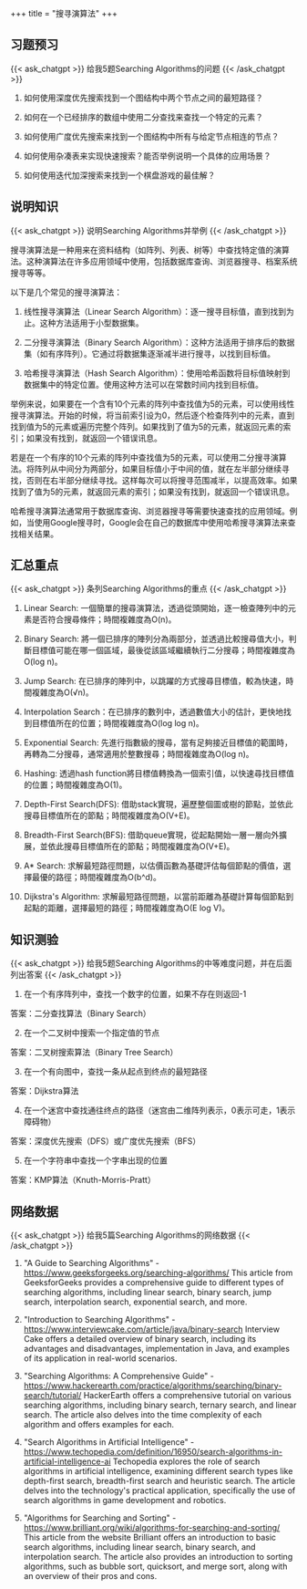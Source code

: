 +++
title = "搜寻演算法"
+++
## 习题预习
{{< ask_chatgpt >}}
给我5题Searching Algorithms的问题
{{< /ask_chatgpt >}}



1. 如何使用深度优先搜索找到一个图结构中两个节点之间的最短路径？

2. 如何在一个已经排序的数组中使用二分查找来查找一个特定的元素？

3. 如何使用广度优先搜索来找到一个图结构中所有与给定节点相连的节点？

4. 如何使用杂凑表来实现快速搜索？能否举例说明一个具体的应用场景？

5. 如何使用迭代加深搜索来找到一个棋盘游戏的最佳解？   

## 说明知识
{{< ask_chatgpt >}}
说明Searching Algorithms并举例
{{< /ask_chatgpt >}}



搜寻演算法是一种用来在资料结构（如阵列、列表、树等）中查找特定值的演算法。这种演算法在许多应用领域中使用，包括数据库查询、浏览器搜寻、档案系统搜寻等等。

以下是几个常见的搜寻演算法：

1. 线性搜寻演算法（Linear Search Algorithm）：逐一搜寻目标值，直到找到为止。这种方法适用于小型数据集。

2. 二分搜寻演算法（Binary Search Algorithm）：这种方法适用于排序后的数据集（如有序阵列）。它通过将数据集逐渐减半进行搜寻，以找到目标值。

3. 哈希搜寻演算法（Hash Search Algorithm）：使用哈希函数将目标值映射到数据集中的特定位置。使用这种方法可以在常数时间内找到目标值。

举例来说，如果要在一个含有10个元素的阵列中查找值为5的元素，可以使用线性搜寻演算法。开始的时候，将当前索引设为0，然后逐个检查阵列中的元素，直到找到值为5的元素或遍历完整个阵列。如果找到了值为5的元素，就返回元素的索引；如果没有找到，就返回一个错误讯息。

若是在一个有序的10个元素的阵列中查找值为5的元素，可以使用二分搜寻演算法。将阵列从中间分为两部分，如果目标值小于中间的值，就在左半部分继续寻找，否则在右半部分继续寻找。这样每次可以将搜寻范围减半，以提高效率。如果找到了值为5的元素，就返回元素的索引；如果没有找到，就返回一个错误讯息。

哈希搜寻演算法通常用于数据库查询、浏览器搜寻等需要快速查找的应用领域。例如，当使用Google搜寻时，Google会在自己的数据库中使用哈希搜寻演算法来查找相关结果。   

## 汇总重点
{{< ask_chatgpt >}}
条列Searching Algorithms的重点
{{< /ask_chatgpt >}}



1. Linear Search: 一個簡單的搜尋演算法，透過從頭開始，逐一檢查陣列中的元素是否符合搜尋條件；時間複雜度為O(n)。 

2. Binary Search: 將一個已排序的陣列分為兩部分，並透過比較搜尋值大小，判斷目標值可能在哪一個區域，最後從該區域繼續執行二分搜尋；時間複雜度為O(log n)。

3. Jump Search: 在已排序的陣列中，以跳躍的方式搜尋目標值，較為快速，時間複雜度為O(√n)。

4. Interpolation Search：在已排序的數列中，透過數值大小的估計，更快地找到目標值所在的位置；時間複雜度為O(log log n)。

5. Exponential Search: 先進行指數級的搜尋，當有足夠接近目標值的範圍時，再轉為二分搜尋，通常適用於整數搜尋；時間複雜度為O(log n)。

6. Hashing: 透過hash function將目標值轉換為一個索引值，以快速尋找目標值的位置；時間複雜度為O(1)。 

7. Depth-First Search(DFS): 借助stack實現，遍歷整個圖或樹的節點，並依此搜尋目標值所在的節點；時間複雜度為O(V+E)。

8. Breadth-First Search(BFS): 借助queue實現，從起點開始一層一層向外擴展，並依此搜尋目標值所在的節點；時間複雜度為O(V+E)。

9. A* Search: 求解最短路徑問題，以估價函數為基礎評估每個節點的價值，選擇最優的路徑；時間複雜度為O(b^d)。

10. Dijkstra's Algorithm: 求解最短路徑問題，以當前距離為基礎計算每個節點到起點的距離，選擇最短的路徑；時間複雜度為O(E log V)。   

## 知识测验
{{< ask_chatgpt >}}
给我5题Searching Algorithms的中等难度问题，并在后面列出答案
{{< /ask_chatgpt >}}



1. 在一个有序阵列中，查找一个数字的位置，如果不存在则返回-1

答案：二分查找算法（Binary Search）

2. 在一个二叉树中搜索一个指定值的节点

答案：二叉树搜索算法（Binary Tree Search）

3. 在一个有向图中，查找一条从起点到终点的最短路径

答案：Dijkstra算法

4. 在一个迷宫中查找通往终点的路径（迷宫由二维阵列表示，0表示可走，1表示障碍物）

答案：深度优先搜索（DFS）或广度优先搜索（BFS）

5. 在一个字符串中查找一个字串出现的位置

答案：KMP算法（Knuth-Morris-Pratt）   

## 网络数据
{{< ask_chatgpt >}}
给我5篇Searching Algorithms的网络数据
{{< /ask_chatgpt >}}



1. "A Guide to Searching Algorithms" - https://www.geeksforgeeks.org/searching-algorithms/
This article from GeeksforGeeks provides a comprehensive guide to different types of searching algorithms, including linear search, binary search, jump search, interpolation search, exponential search, and more.

2. "Introduction to Searching Algorithms" - https://www.interviewcake.com/article/java/binary-search
Interview Cake offers a detailed overview of binary search, including its advantages and disadvantages, implementation in Java, and examples of its application in real-world scenarios.

3. "Searching Algorithms: A Comprehensive Guide" - https://www.hackerearth.com/practice/algorithms/searching/binary-search/tutorial/
HackerEarth offers a comprehensive tutorial on various searching algorithms, including binary search, ternary search, and linear search. The article also delves into the time complexity of each algorithm and offers examples for each.

4. "Search Algorithms in Artificial Intelligence" - https://www.techopedia.com/definition/16950/search-algorithms-in-artificial-intelligence-ai
Techopedia explores the role of search algorithms in artificial intelligence, examining different search types like depth-first search, breadth-first search and heuristic search. The article delves into the technology's practical application, specifically the use of search algorithms in game development and robotics.

5. "Algorithms for Searching and Sorting" - https://www.brilliant.org/wiki/algorithms-for-searching-and-sorting/
This article from the website Brilliant offers an introduction to basic search algorithms, including linear search, binary search, and interpolation search. The article also provides an introduction to sorting algorithms, such as bubble sort, quicksort, and merge sort, along with an overview of their pros and cons.   

